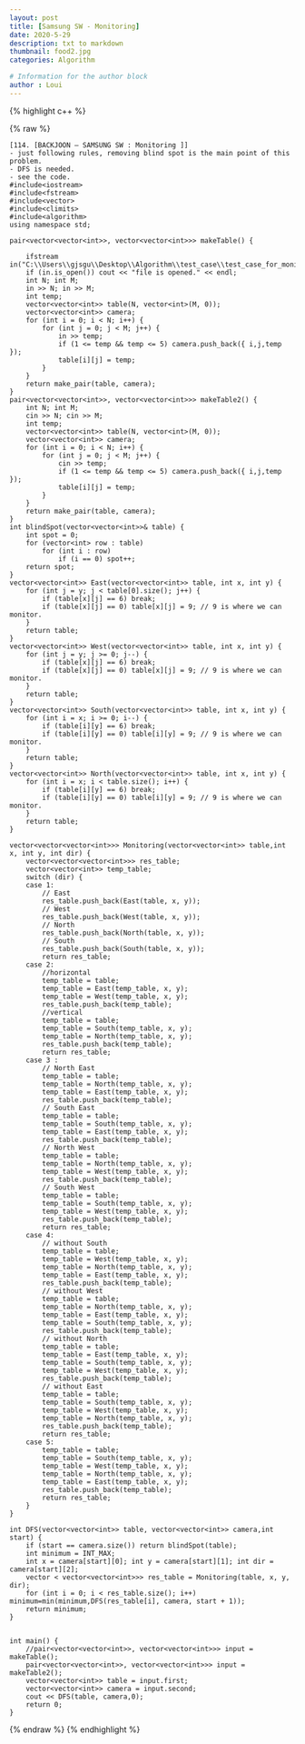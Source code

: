 ```yaml
---
layout: post
title: [Samsung SW - Monitoring]
date: 2020-5-29
description: txt to markdown
thumbnail: food2.jpg
categories: Algorithm

# Information for the author block
author : Loui
---
```


{% highlight c++ %}

{% raw %}

	﻿[114. [BACKJOON – SAMSUNG SW : Monitoring ]]
	- just following rules, removing blind spot is the main point of this problem.
	- DFS is needed.
	- see the code.
	#include<iostream>
	#include<fstream>
	#include<vector>
	#include<climits>
	#include<algorithm>
	using namespace std;
	
	pair<vector<vector<int>>, vector<vector<int>>> makeTable() {
	
		ifstream in("C:\\Users\\gjsgu\\Desktop\\Algorithm\\test_case\\test_case_for_monitoring.txt");
		if (in.is_open()) cout << "file is opened." << endl;
		int N; int M;
		in >> N; in >> M;
		int temp;
		vector<vector<int>> table(N, vector<int>(M, 0));
		vector<vector<int>> camera;
		for (int i = 0; i < N; i++) {
			for (int j = 0; j < M; j++) {
				in >> temp;
				if (1 <= temp && temp <= 5) camera.push_back({ i,j,temp });
				table[i][j] = temp;
			}
		}
		return make_pair(table, camera);
	}
	pair<vector<vector<int>>, vector<vector<int>>> makeTable2() {
		int N; int M;
		cin >> N; cin >> M;
		int temp;
		vector<vector<int>> table(N, vector<int>(M, 0));
		vector<vector<int>> camera;
		for (int i = 0; i < N; i++) {
			for (int j = 0; j < M; j++) {
				cin >> temp;
				if (1 <= temp && temp <= 5) camera.push_back({ i,j,temp });
				table[i][j] = temp;
			}
		}
		return make_pair(table, camera);
	}
	int blindSpot(vector<vector<int>>& table) {
		int spot = 0;
		for (vector<int> row : table)
			for (int i : row)
				if (i == 0) spot++;
		return spot;
	}
	vector<vector<int>> East(vector<vector<int>> table, int x, int y) {
		for (int j = y; j < table[0].size(); j++) {
			if (table[x][j] == 6) break;
			if (table[x][j] == 0) table[x][j] = 9; // 9 is where we can monitor.
		}
		return table;
	}
	vector<vector<int>> West(vector<vector<int>> table, int x, int y) {
		for (int j = y; j >= 0; j--) {
			if (table[x][j] == 6) break;
			if (table[x][j] == 0) table[x][j] = 9; // 9 is where we can monitor.
		}
		return table;
	}
	vector<vector<int>> South(vector<vector<int>> table, int x, int y) {
		for (int i = x; i >= 0; i--) {
			if (table[i][y] == 6) break;
			if (table[i][y] == 0) table[i][y] = 9; // 9 is where we can monitor.
		}
		return table;
	}
	vector<vector<int>> North(vector<vector<int>> table, int x, int y) {
		for (int i = x; i < table.size(); i++) {
			if (table[i][y] == 6) break;
			if (table[i][y] == 0) table[i][y] = 9; // 9 is where we can monitor.
		}
		return table;
	}
	
	vector<vector<vector<int>>> Monitoring(vector<vector<int>> table,int x, int y, int dir) {
		vector<vector<vector<int>>> res_table;
		vector<vector<int>> temp_table;
		switch (dir) {
		case 1:
			// East
			res_table.push_back(East(table, x, y));
			// West
			res_table.push_back(West(table, x, y));
			// North
			res_table.push_back(North(table, x, y));
			// South
			res_table.push_back(South(table, x, y));
			return res_table;
		case 2:
			//horizontal
			temp_table = table;
			temp_table = East(temp_table, x, y);
			temp_table = West(temp_table, x, y);
			res_table.push_back(temp_table);
			//vertical
			temp_table = table;
			temp_table = South(temp_table, x, y);
			temp_table = North(temp_table, x, y);
			res_table.push_back(temp_table);
			return res_table;
		case 3 :
			// North East
			temp_table = table;
			temp_table = North(temp_table, x, y);
			temp_table = East(temp_table, x, y);
			res_table.push_back(temp_table);
			// South East
			temp_table = table;
			temp_table = South(temp_table, x, y);
			temp_table = East(temp_table, x, y);
			res_table.push_back(temp_table);
			// North West
			temp_table = table;
			temp_table = North(temp_table, x, y);
			temp_table = West(temp_table, x, y);
			res_table.push_back(temp_table);
			// South West
			temp_table = table;
			temp_table = South(temp_table, x, y);
			temp_table = West(temp_table, x, y);
			res_table.push_back(temp_table);
			return res_table;
		case 4:
			// without South
			temp_table = table;
			temp_table = West(temp_table, x, y);
			temp_table = North(temp_table, x, y);
			temp_table = East(temp_table, x, y);
			res_table.push_back(temp_table);
			// without West
			temp_table = table;
			temp_table = North(temp_table, x, y);
			temp_table = East(temp_table, x, y);
			temp_table = South(temp_table, x, y);
			res_table.push_back(temp_table);
			// without North
			temp_table = table;
			temp_table = East(temp_table, x, y);
			temp_table = South(temp_table, x, y);
			temp_table = West(temp_table, x, y);
			res_table.push_back(temp_table);
			// without East
			temp_table = table;
			temp_table = South(temp_table, x, y);
			temp_table = West(temp_table, x, y);
			temp_table = North(temp_table, x, y);
			res_table.push_back(temp_table);
			return res_table;
		case 5:
			temp_table = table;
			temp_table = South(temp_table, x, y);
			temp_table = West(temp_table, x, y);
			temp_table = North(temp_table, x, y);
			temp_table = East(temp_table, x, y);
			res_table.push_back(temp_table);
			return res_table;
		}
	}
	
	int DFS(vector<vector<int>> table, vector<vector<int>> camera,int start) {
		if (start == camera.size()) return blindSpot(table);
		int minimum = INT_MAX;
		int x = camera[start][0]; int y = camera[start][1]; int dir = camera[start][2];
		vector < vector<vector<int>>> res_table = Monitoring(table, x, y, dir);
		for (int i = 0; i < res_table.size(); i++) 	minimum=min(minimum,DFS(res_table[i], camera, start + 1));
		return minimum;
	}
	
	
	int main() {
		//pair<vector<vector<int>>, vector<vector<int>>> input = makeTable();
		pair<vector<vector<int>>, vector<vector<int>>> input = makeTable2();
		vector<vector<int>> table = input.first;
		vector<vector<int>> camera = input.second;
		cout << DFS(table, camera,0);
		return 0;
	}
	
	
{% endraw %}
{% endhighlight %}

